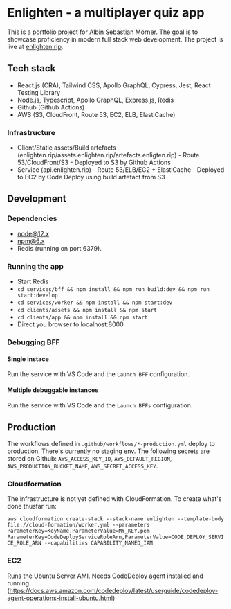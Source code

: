# Enlighten - a multiplayer quiz app

This is a portfolio project for Albin Sebastian Mörner. The goal is to showcase proficiency in modern full stack web development. The project is live at [enlighten.rip](https://enlighten.rip).

## Tech stack

- React.js (CRA), Tailwind CSS, Apollo GraphQL, Cypress, Jest, React Testing Library
- Node.js, Typescript, Apollo GraphQL, Express.js, Redis
- Github (Github Actions)
- AWS (S3, CloudFront, Route 53, EC2, ELB, ElastiCache)

### Infrastructure

- Client/Static assets/Build artefacts (enlighten.rip/assets.enlighten.rip/artefacts.enligten.rip) - Route 53/CloudFront/S3 - Deployed to S3 by Github Actions
- Service (api.enlighten.rip) - Route 53/ELB/EC2 + ElastiCache - Deployed to EC2 by Code Deploy using build artefact from S3

## Development

### Dependencies

- node@12.x
- npm@6.x
- Redis (running on port 6379).

### Running the app

- Start Redis
- `cd services/bff && npm install && npm run build:dev && npm run start:develop`
- `cd services/worker && npm install && npm start:dev`
- `cd clients/assets && npm install && npm start`
- `cd clients/app && npm install && npm start`
- Direct you browser to localhost:8000

### Debugging BFF

#### Single instace

Run the service with VS Code and the `Launch BFF` configuration.

#### Multiple debuggable instances

Run the service with VS Code and the `Launch BFFs` configuration.

## Production

The workflows defined in `.github/workflows/*-production.yml` deploy to production. There's currently no staging env. The following secrets are stored on Github: `AWS_ACCESS_KEY_ID`, `AWS_DEFAULT_REGION`, `AWS_PRODUCTION_BUCKET_NAME`, `AWS_SECRET_ACCESS_KEY`.

### Cloudformation

The infrastructure is not yet defined with CloudFormation. To create what's done thusfar run:

`aws cloudformation create-stack --stack-name enlighten --template-body file://cloud-formation/worker.yml --parameters ParameterKey=KeyName,ParameterValue=MY_KEY.pem ParameterKey=CodeDeployServiceRoleArn,ParameterValue=CODE_DEPLOY_SERVICE_ROLE_ARN --capabilities CAPABILITY_NAMED_IAM`

### EC2

Runs the Ubuntu Server AMI. Needs CodeDeploy agent installed and running. (https://docs.aws.amazon.com/codedeploy/latest/userguide/codedeploy-agent-operations-install-ubuntu.html)
